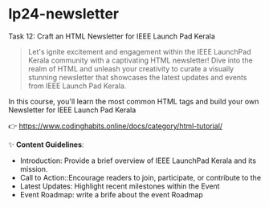 # lp24-newsletter
Task 12: Craft an HTML Newsletter for IEEE Launch Pad Kerala

>Let's ignite excitement and engagement within the IEEE LaunchPad Kerala community with a captivating HTML newsletter! Dive into the realm of HTML and unleash your creativity to curate a visually stunning newsletter that showcases the latest updates and events from IEEE Launch Pad Kerala.

In this course, you'll learn the most common HTML tags and build your own Newsletter for IEEE Launch Pad Kerala

👉  https://www.codinghabits.online/docs/category/html-tutorial/

✨  **Content Guidelines**:
- Introduction: Provide a brief overview of IEEE LaunchPad Kerala and its mission.
- Call to Action::Encourage readers to join, participate, or contribute to the
- Latest Updates: Highlight recent milestones within the Event
- Event  Roadmap: write a  brife about the event Roadmap
